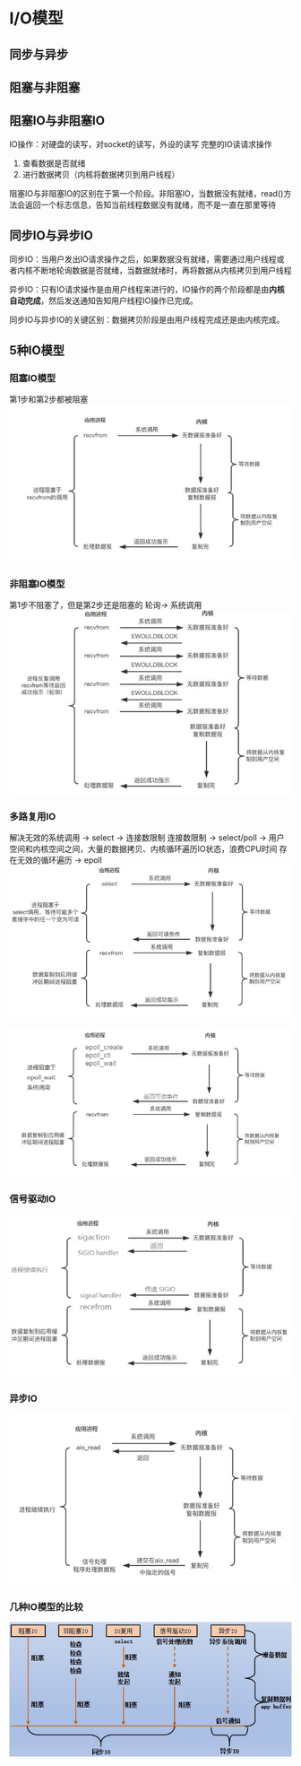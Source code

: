 # I/O模型
## 同步与异步

## 阻塞与非阻塞

## 阻塞IO与非阻塞IO
IO操作：对硬盘的读写，对socket的读写，外设的读写
完整的IO读请求操作
1. 查看数据是否就绪
2. 进行数据拷贝（内核将数据拷贝到用户线程）

阻塞IO与非阻塞IO的区别在于第一个阶段。非阻塞IO，当数据没有就绪，read()方法会返回一个标志信息，告知当前线程数据没有就绪，而不是一直在那里等待

## 同步IO与异步IO
同步IO：当用户发出IO请求操作之后，如果数据没有就绪，需要通过用户线程或者内核不断地轮询数据是否就绪，当数据就绪时，再将数据从内核拷贝到用户线程

异步IO：只有IO请求操作是由用户线程来进行的，IO操作的两个阶段都是由<b>内核自动完成</b>，然后发送通知告知用户线程IO操作已完成。

同步IO与异步IO的关键区别：数据拷贝阶段是由用户线程完成还是由内核完成。

## 5种IO模型
### 阻塞IO模型
第1步和第2步都被阻塞
![](blocking-io.png)
### 非阻塞IO模型
第1步不阻塞了，但是第2步还是阻塞的
轮询-> 系统调用
![](non-blocking-io.png)
### 多路复用IO
解决无效的系统调用 -> select -> 连接数限制
连接数限制 -> select/poll -> 用户空间和内核空间之间，大量的数据拷贝、内核循环遍历IO状态，浪费CPU时间
存在无效的循环遍历 -> epoll
![](multiplexing-io.png)

![](multiplexing-io2.png)
### 信号驱动IO

![](sigio.png)
### 异步IO
![](aio.png)
### 几种IO模型的比较
![io-models.jpg](io-models.jpg)